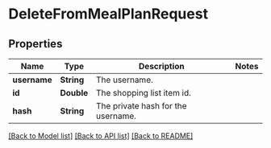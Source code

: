 # DeleteFromMealPlanRequest

## Properties
Name | Type | Description | Notes
------------ | ------------- | ------------- | -------------
**username** | **String** | The username. | 
**id** | **Double** | The shopping list item id. | 
**hash** | **String** | The private hash for the username. | 

[[Back to Model list]](../README.md#documentation-for-models) [[Back to API list]](../README.md#documentation-for-api-endpoints) [[Back to README]](../README.md)


